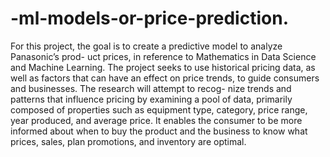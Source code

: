 # -ml-models-or-price-prediction.
For this project, the goal is to create a predictive model to analyze Panasonic’s prod-
uct prices, in reference to Mathematics in Data Science and Machine Learning. The
project seeks to use historical pricing data, as well as factors that can have an effect on
price trends, to guide consumers and businesses. The research will attempt to recog-
nize trends and patterns that influence pricing by examining a pool of data, primarily
composed of properties such as equipment type, category, price range, year produced,
and average price. It enables the consumer to be more informed about when to buy the
product and the business to know what prices, sales, plan promotions, and inventory are
optimal.
